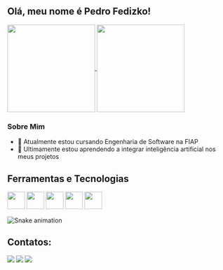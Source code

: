 ## Olá, meu nome é Pedro Fedizko!

<a href="https://github.com/DFedizko/github-readme-stats">
  <img height=200 align="center" src="https://github-readme-stats.vercel.app/api?username=DFedizko&theme=codeSTACKr&locale=pt-br" />
</a>
<a href="https://github.com/DFedizko/convoychat">
  <img height=200 align="center" src="https://github-readme-stats.vercel.app/api/top-langs?username=DFedizko&layout=compact&langs_count=8&card_width=320&theme=codeSTACKr&locale=pt-br" />
</a>

### Sobre Mim

- 🔭 Atualmente estou cursando Engenharia de Software na FIAP
- 🌱 Ultimamente estou aprendendo a integrar inteligência artificial nos meus projetos

## Ferramentas e Tecnologias

<img src="https://cdn.jsdelivr.net/gh/devicons/devicon@latest/icons/html5/html5-original.svg" width="40" height="40"/> <img  src="https://cdn.jsdelivr.net/gh/devicons/devicon@latest/icons/css3/css3-original.svg" width="40" height="40"/> <img src="https://cdn.jsdelivr.net/gh/devicons/devicon@latest/icons/javascript/javascript-original.svg" width="40" height="40"/> <img  src="https://cdn.jsdelivr.net/gh/devicons/devicon@latest/icons/python/python-original.svg" width="40" height="40"/> <img  src="https://cdn.jsdelivr.net/gh/devicons/devicon@latest/icons/git/git-original.svg" width="40" height="40"/>

![Snake animation](https://github.com/seu-usuário-aqui/DFedizko/blob/output/github-contribution-grid-snake.svg)

## Contatos:

<div>
<a href="https://www.linkedin.com/in/fedizkodev" target="_blank"><img loading="lazy" src="https://img.shields.io/badge/-LinkedIn-%230077B5?style=for-the-badge&logo=linkedin&logoColor=white" target="_blank"></a> 
<a href = "mailto:fedizkopedro@gmail.com"><img loading="lazy" src="https://img.shields.io/badge/Gmail-D14836?style=for-the-badge&logo=gmail&logoColor=white" target="_blank"></a>
<a href="https://instagram.com/fedizko.cst" target="_blank"><img loading="lazy" src="https://img.shields.io/badge/-Instagram-%23E4405F?style=for-the-badge&logo=instagram&logoColor=white" target="_blank"></a>
</div>


          
          
